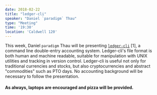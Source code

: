 ```yaml
---
date: 2018-02-22
title: "ledger-cli"
speaker: "Daniel `paradigm` Thau"
type: "Meeting"
time: '19:30'
location: 'Caldwell 120'
---
```


This week, Daniel `paradigm` Thau will be presenting [`ledger-cli`](https://www.ledger-cli.org/) [1], a command line double-entry accounting system.  Ledger-cli's file format is both human and machine readable, suitable for manipulation with UNIX utilities and tracking in version control.  Ledger-cli is useful not only for traditional currencies and stocks, but also cryptocurrencies and abstract "commodities" such as PTO days.  No accounting background will be necessary to follow the presentation.

#### As always, laptops are encouraged and pizza will be provided.
